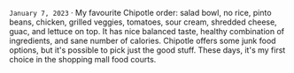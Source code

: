 `January 7, 2023` · My favourite Chipotle order: salad bowl, no rice, pinto beans, chicken, grilled veggies,  tomatoes, sour cream, shredded cheese, guac, and lettuce on top.
It has nice balanced taste, healthy combination of ingredients, and sane number of calories.
Chipotle offers some junk food options, but it's possible to pick just the good stuff.
These days, it's my first choice in the shopping mall food courts.

